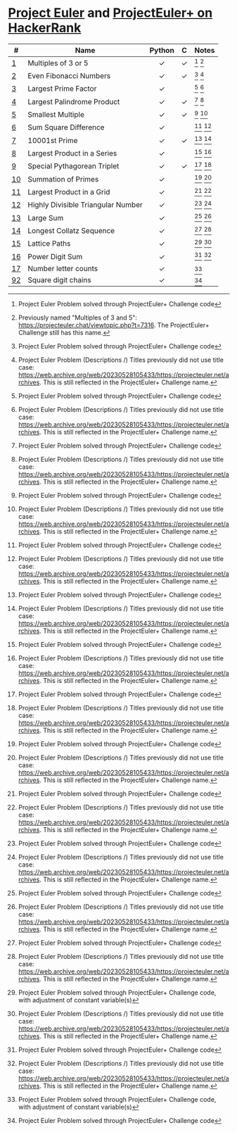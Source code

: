 [Project Euler](https://projecteuler.net) and
[ProjectEuler+ on HackerRank](https://www.hackerrank.com/contests/projecteuler)
===============================================================================

| #                                                        | Name                               | Python  |    C    | Notes     |
| -------------------------------------------------------- | ---------------------------------- | :-----: | :-----: | :-------- |
| [1](001%20-%20Multiples%20of%203%20or%205)               | Multiples of 3 or 5                | &check; | &check; | [^1] [^3] |
| [2](002%20-%20Even%20Fibonacci%20Numbers)                | Even Fibonacci Numbers             | &check; | &check; | [^1] [^4] |
| [3](003%20-%20Largest%20Prime%20Factor)                  | Largest Prime Factor               | &check; |         | [^1] [^4] |
| [4](004%20-%20Largest%20Palindrome%20Product)            | Largest Palindrome Product         | &check; | &check; | [^1] [^4] |
| [5](005%20-%20Smallest%20Multiple)                       | Smallest Multiple                  | &check; | &check; | [^1] [^4] |
| [6](006%20-%20Sum%20Square%20Difference)                 | Sum Square Difference              | &check; |         | [^1] [^4] |
| [7](007%20-%2010001st%20Prime)                           | 10001st Prime                      | &check; | &check; | [^1] [^4] |
| [8](008%20-%20Largest%20Product%20in%20a%20Series)       | Largest Product in a Series        | &check; |         | [^1] [^4] |
| [9](009%20-%20Special%20Pythagorean%20Triplet)           | Special Pythagorean Triplet        | &check; | &check; | [^1] [^4] |
| [10](010%20-%20Summation%20of%20Primes)                  | Summation of Primes                | &check; |         | [^1] [^4] |
| [11](011%20-%20Largest%20Product%20in%20a%20Grid)        | Largest Product in a Grid          | &check; |         | [^1] [^4] |
| [12](012%20-%20Highly%20Divisible%20Triangular%20Number) | Highly Divisible Triangular Number | &check; |         | [^1] [^4] |
| [13](013%20-%20Large%20Sum)                              | Large Sum                          | &check; |         | [^1] [^4] |
| [14](014%20-%20Longest%20Collatz%20Sequence)             | Longest Collatz Sequence           | &check; |         | [^1] [^4] |
| [15](015%20-%20Lattice%20Paths)                          | Lattice Paths                      | &check; |         | [^2] [^4] |
| [16](016%20-%20Power%20Digit%20Sum)                      | Power Digit Sum                    | &check; |         | [^1] [^4] |
| [17](017%20-%20Number%20letter%20counts)                 | Number letter counts               | &check; |         | [^2]      |
| [92](092%20-%20Square%20digit%20chains)                  | Square digit chains                | &check; |         | [^1]      |

[^1]: Project Euler Problem solved through ProjectEuler+ Challenge code
[^2]: Project Euler Problem solved through ProjectEuler+ Challenge code, with adjustment of constant variable(s)
[^3]: Previously named "Multiples of 3 and 5": https://projecteuler.chat/viewtopic.php?t=7316.
      The ProjectEuler+ Challenge still has this name.
[^4]: Project Euler Problem (Descriptions /) Titles previously did not use title case:
      https://web.archive.org/web/20230528105433/https://projecteuler.net/archives.
      This is still reflected in the ProjectEuler+ Challenge name.
